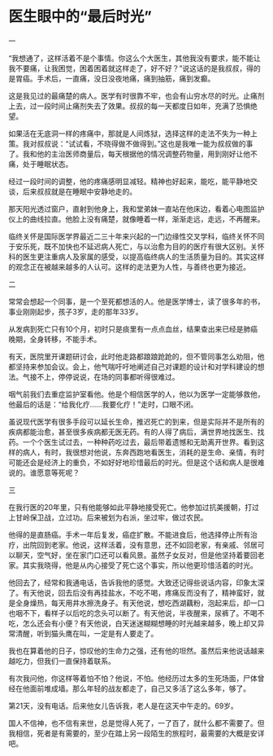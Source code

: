 # 医生眼中的“最后时光”

一 

“我想通了，这样活着不是个事情。你这么个大医生，其他我没有要求，能不能让我不要痛，让我困觉，困着困着就这样走了，好不好？”说这话的是我叔叔，得的是胃癌。手术后，一直痛，没日没夜地痛，痛到抽筋，痛到发癫。 

这是我见过的最痛楚的病人。医学有时很靠不牢，也会有山穷水尽的时光。止痛剂上去，过一段时间止痛剂失去了效果。叔叔的每一天都度日如年，充满了恐惧绝望。 

如果活在无底洞一样的疼痛中，那就是人间炼狱，选择这样的走法不失为一种上策。我对叔叔说：“试试看，不晓得做不做得到。”这也是我唯一能为叔叔做的事了。我和他的主治医师商量后，每天根据他的情况调整药物量，用到刚好让他不痛，处于睡眠状态。 

经过一段时间的调整，他的疼痛感明显减轻。精神也好起来，能吃，能平静地交谈，后来叔叔就是在睡眠中安静地走的。 

那天阳光透过窗户，直射到他身上，我和堂弟妹一直站在他床边，看着心电图监护仪上的曲线拉直。他脸上没有痛楚，就像睡着一样，渐渐走远，走远，不再醒来。 

临终关怀是国际医学界最近二三十年来兴起的一门边缘性交叉学科，临终关怀不同于安乐死，既不加快也不延迟病人死亡，与以治愈为目的的医疗有很大区别。关怀科的医生更注重病人及家属的感受，以提高临终病人的生活质量为目的。其实这样的观念正在被越来越多的人认可。这样的走法更为人性，与善终也更为接近。 

二 

常常会想起一个同事，是一个至死都想活的人。他是医学博士，读了很多年的书，事业刚刚起步，孩子3岁，走的那年33岁。 

从发病到死亡只有10个月，初时只是痰里有一点点血丝，结果查出来已经是肺癌晚期，全身转移，不能手术。 

有天，医院里开课题研讨会，此时他走路都踉踉跄跄的，但不管同事怎么劝阻，他都坚持来参加会议。会上，他气喘吁吁地阐述自己对课题的设计和对学科建设的想法。气接不上，停停说说，在场的同事都听得很难过。 

咽气前我们去重症监护室看他。他是个相信医学的人，他以为医学一定能够救他，他最后的话是：“给我化疗……我要化疗！”走时，口眼不闭。 

虽说现代医学有很多手段可以延长生命，推迟死亡的到来，但是实际并不是所有的疾病都能治愈，甚至很多疾病都无医无药。有的人得了病后，满世界地找医生、找药。一个个医生试过去，一种种药吃过去，最后带着遗憾和无助离开世界。看到这样的病人，有时，我很想对他说，东奔西跑地看医生，消耗的是生命、亲情，有时可能还会是经济上的重负，不如好好地珍惜最后的时光。但是这个话和病人是很难说的。谁愿意等死呢？ 

三 

在我行医的20年里，只有他能够如此平静地接受死亡。他参加过抗美援朝，打过上甘岭保卫战，立过功。后来被划为右派，坐过牢，做过农民。 

他得的是直肠癌。手术一年后复发，癌症扩散。不能进食后，他选择停止所有治疗，出院回到老家。他说，这样活着，没有意思，还不如回老家，有亲戚、邻居可以聊天，空气好，坐在家门口还可以看风景。虽然子女反对，但是他坚持着要回老家。其实我晓得，他是从内心接受了死亡这个事实，所以他更珍惜活着的时光。 

他回去了，经常和我通电话，告诉我他的感觉。大致还记得些说话内容，印象太深了。有天他说，回去后没有再挂盐水，不吃不喝，疼痛反而没有了，精神蛮好，就是全身燥热，每天用井水擦洗身子。有天他说，想吃西湖藕粉，泡起来后，却一口也咽不下，看样子以后吃的念头可以断了。有天他说，半夜醒来，尿裤了。不喝不吃，怎么还会有小便？有天他说，白天迷迷糊糊想睡的时光越来越多，晚上却又异常清醒，听到猫头鹰在叫，一定是有人要走了。 

我也在算着他的日子，惊叹他的生命力之强，还有他的坦然。虽然后来他说话越来越吃力，但我们一直保持着联系。 

有次我问他，你这样等着怕不怕？他说，不怕。他经历过太多的生死场面，尸体曾经在他面前堆成墙。那么年轻的战友都走了，自己又多活了这么多年，够了。 

第21天，没有电话。后来他女儿告诉我，老人是在这天中午走的。69岁。 

国人不信神，也不信有来世，总是觉得人死了，一了百了，就什么都不需要了。但我相信，死者是有需要的，至少在踏上另一段陌生的旅程时，最需要的大概是安详吧。